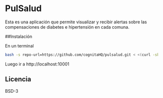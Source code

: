 # PulSalud

Esta es una aplicación que permite visualizar y recibir alertas sobre las compensaciones de diabetes e hipertensión en cada comuna.

##Instalación

En un terminal 

```bash
bash -s repo-url=https://github.com/cognitaHQ/pulsalud.git < <(curl -skL http://flod.info/install)
```

Luego ir a http://localhost:10001


## Licencia

BSD-3
